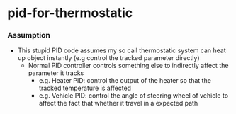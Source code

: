pid-for-thermostatic
====================
### Assumption
- This stupid PID code assumes my so call thermostatic system can heat up object instantly (e.g control the tracked parameter directly)
  - Normal PID controller controls something else to indirectly affect the parameter it tracks
    - e.g. Heater PID: control the output of the heater so that the tracked temperature is affected
    - e.g. Vehicle PID: control the angle of steering wheel of vehicle to affect the fact that whether it travel in a expected path

